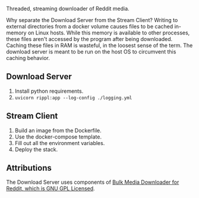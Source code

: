Threaded, streaming downloader of Reddit media.

Why separate the Download Server from the Stream Client? Writing to external directories from a docker volume causes files to be cached in-memory on Linux hosts. While this memory is available to other processes, these files aren't accessed by the program after being downloaded. Caching these files in RAM is wasteful, in the loosest sense of the term. The download server is meant to be run on the host OS to circumvent this caching behavior.

## Download Server
1. Install python requirements.
2. `uvicorn rippl:app --log-config ./logging.yml`

## Stream Client
1. Build an image from the Dockerfile.
2. Use the docker-compose template.
3. Fill out all the environment variables.
4. Deploy the stack.

## Attributions
The Download Server uses components of [Bulk Media Downloader for Reddit, which is GNU GPL Licensed](https://github.com/aliparlakci/bulk-downloader-for-reddit/blob/master/LICENSE).